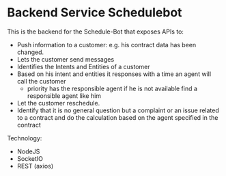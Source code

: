 # Backend Service Schedulebot

This is the backend for the Schedule-Bot that exposes APIs to: 
- Push information to a customer: e.g. his contract data has been changed. 
- Lets the customer send messages
- Identifies the Intents and Entities of a customer
- Based on his intent and entities it responses with a time an agent will call the customer
  - priority has the responsible agent if he is not available find a responsible agent like him 
- Let the customer reschedule. 
- Identify that it is no general question but a complaint or an issue related to a contract and do the calculation based on the agent specified in the contract



Technology: 
- NodeJS
- SocketIO
- REST (axios)